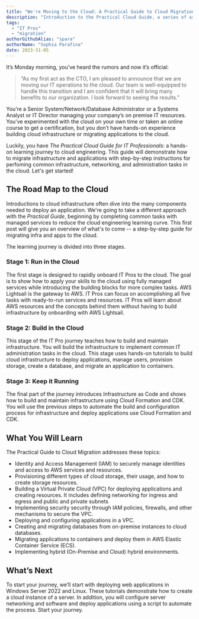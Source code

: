 ```yaml
---
title: "We're Moving to the Cloud: A Practical Guide to Cloud Migration"
description: "Introduction to the Practical Cloud Guide, a series of articles and tutorials to help IT Administrators and Pros successfully transition to the cloud."
tags:
  - "IT Pros"
  - "migration"
authorGithubAlias: "spara" 
authorName: "Sophia Parafina"
date: 2023-31-05
---
```


It’s Monday morning, you’ve heard the rumors and now it’s official:

> “As my first act as the CTO, I am pleased to announce that we are moving our IT operations to the cloud. Our team is well-equipped to handle this transition and I am confident that it will bring many benefits to our organization. I look forward to seeing the results.”

You’re a Senior System/Network/Database Administrator or a Systems Analyst or IT Director managing your company’s on premise IT resources. You’ve experimented with the cloud on your own time or taken an online course to get a certification, but you don’t have hands-on experience building cloud infrastructure or migrating applications to the cloud.

Luckily, you have *The Practical Cloud Guide for IT Professionals*: a hands-on learning journey to cloud engineering. This guide will demonstrate how to migrate infrastructure and applications with step-by-step instructions for perfoming common infrastructure, networking, and administration tasks in the cloud. Let's get started!

## The Road Map to the Cloud

Introductions to cloud infrastructure often dive into the many components needed to deploy an application. We're going to take a different approach with the *Practical Guide*, beginning by completing common tasks with managed services to reduce the cloud engineering learning curve. This first post will give you an overview of what's to come -- a step-by-step guide for migrating infra and apps to the cloud.

The learning journey is divided into three stages. 

### Stage 1: Run in the Cloud

The first stage is designed to rapidly onboard IT Pros to the cloud. The goal is to show how to apply your skills to the cloud using fully managed services while introducing the building blocks for more complex tasks. AWS Lightsail is the gateway to AWS. IT Pros can focus on accomplishing all five tasks with ready-to-run services and resources. IT Pros will learn about AWS resources and the concepts behind them without having to build infrastructure by onboarding with AWS Lightsail.

### Stage 2: Build in the Cloud

This stage of the IT Pro journey teaches how to build and maintain infrastructure. You will build the infrastructure to implement common IT administration tasks in the cloud. This stage uses hands-on tutorials to build cloud infrastructure to deploy applications, manage users, provision storage, create a database, and migrate an application to containers.

### Stage 3: Keep it Running

The final part of the journey introduces Infrastructure as Code and shows how to build and maintain infrastructure using Cloud Formation and CDK. You will use the previous steps to automate the build and configuration process for infrastructure and deploy applications use Cloud Formation and CDK.

## What You Will Learn

The Practical Guide to Cloud Migration addresses these topics:

- Identity and Access Management (IAM) to securely manage identities and access to AWS services and resources.
- Provisioning different types of cloud storage, their usage, and how to create storage resources. 
- Building a Virtual Private Cloud (VPC) for deploying applications and creating resources. It includes defining networking for ingress and egress and public and private subnets
- Implementing security security through IAM policies, firewalls, and other mechanisms to secure the VPC. 
- Deploying and configuring applications in a VPC.
- Creating and migrating databases from on-premise instances to cloud databases.
- Migrating applications to containers and deploy them in AWS Elastic Container Service (ECS).
- Implementing hybrid (On-Premise and Cloud) hybrid environments.

## What’s Next

To start your journey, we’ll start with deploying web applications in Windows Server 2022 and Linux. These tutorials demonstrate how to create a cloud instance of a server. In addition, you will configure server networking and software and deploy applications using a script to automate the process.  Start your journey<add link to first tutorial>.

